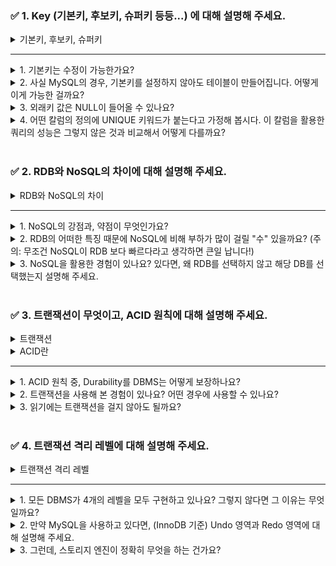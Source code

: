 ### ✅ 1. Key (기본키, 후보키, 슈퍼키 등등...) 에 대해 설명해 주세요.

<details> <summary>기본키, 후보키, 슈퍼키</summary>
기본키(Primary Key): 테이블에서 각 행의 고유함을 보장하는 데 사용되는 열입니다.NULL 값을 가질 수 없으며, 중복 값을 허용하지 않습니다.
<br/>
후보키(Candidate Key): 기본키가 될 수 있는 키로, 레코드를 고유하게 식별할 수 있는 속성 또는 속성 집합입니다.
<br/>
슈퍼키(Super Key): 레코드를 고유하게 식별할 수 있는 속성의 집합을 의미합니다. 후보키와 달리 슈퍼키는 최소성을 만족시키지 않아도 됩니다.
<br/>
</details>

---

<details> 
<summary>1. 기본키는 수정이 가능한가요?</summary>
기본키는 기본적으로 수정이 허용되지 않습니다. 기본키를 변경하면 테이블 간의 관계가 깨질 수 있습니다.
</details>

<details>
<summary>2. 사실 MySQL의 경우, 기본키를 설정하지 않아도 테이블이 만들어집니다. 어떻게 이게 가능한 걸까요?</summary>
    MySQL에서는 기본키를 설정하지 않으면 내부적으로 '인공키'라고 부르는 숨겨진 열을 생성하여 테이블의 각 행을 구별합니다.
    이렇게 하면 사용자가 명시적으로 기본키를 설정하지 않아도 테이블의 레코드를 유일하게 식별할 수 있습니다.
</details>

<details> 
<summary>3. 외래키 값은 NULL이 들어올 수 있나요?</summary>
외래키는 NULL 값을 가질 수 있습니다. 외래키가 NULL인 경우, 그 행은 참조 무결성 제약조건을 만족시킨다고 간주됩니다.
</details>

<details> 
<summary> 4. 어떤 칼럼의 정의에 UNIQUE 키워드가 붙는다고 가정해 봅시다. 이 칼럼을 활용한 쿼리의 성능은 그렇지 않은 것과 비교해서 어떻게 다를까요?</summary>
UNIQUE 키워드가 붙은 칼럼은 중복된 값을 가질 수 없으므로, DBMS는 해당 속성을 활용하여 쿼리의 성능을 향상시킬 수 있습니다.
특히, 해당 칼럼에 대한 SELECT, UPDATE, DELETE 쿼리는 인덱스를 활용하여 빠른 검색 속도를 제공합니다.
</details>
<br/>

### ✅ 2. RDB와 NoSQL의 차이에 대해 설명해 주세요.

<details> <summary>RDB와 NoSQL의 차이</summary>
RDB(Relational Database)는 관계형 데이터베이스로, 데이터를 테이블 형태로 저장하고 SQL을 사용하여 데이터를 관리합니다.
ACID 트랜잭션을 지원하며, 데이터의 무결성을 보장합니다.
<br/>
반면 NoSQL(Not only SQL)은 RDB의 제약을 극복하기 위해 등장한 데이터베이스로, Key-Value, Document, Column, Graph 등 다양한 데이터 모델을 지원합니다. 
대량의 데이터를 빠르게 처리하고 분산 처리를 지원하는 것이 특징입니다.
<br/>
</details>

---

<details> 
<summary>1. NoSQL의 강점과, 약점이 무엇인가요?</summary>
NoSQL의 강점: 대량의 데이터를 빠르게 처리하고, 분산 처리를 지원합니다.
스키마가 없거나 유연하기 때문에 데이터 구조 변경이 용이합니다.

<br/>
NoSQL의 약점: NoSQL 데이터베이스는 종종 RDBMS만큼 세부적인 보안 기능을 제공하지 않습니다. 예를 들어, 열 레벨의 보안이나 롤 기반 접근 제어 등을 제공하지 않을 수 있습니다.
<br/>
NoSQL 데이터베이스는 SQL만큼 강력한 쿼리 언어를 제공하지 않을 수 있어, 복잡한 쿼리를 만드는 데 사용 제한이 있을 수 있습니다.
그리고 ACID 트랜잭션을 완벽하게 지원하지 않을 수 있습니다.
<br/>
</details>


<details>
<summary>2. RDB의 어떠한 특징 때문에 NoSQL에 비해 부하가 많이 걸릴 "수" 있을까요? (주의: 무조건 NoSQL이 RDB 보다 빠르다라고 생각하면 큰일 납니다!)</summary>
RDB는 테이블 간의 관계를 유지하면서 ACID 트랜잭션을 보장하기 위해 많은 연산을 수행해야 합니다. 이 때문에 대량의 데이터를 처리하거나 복잡한 쿼리를 실행할 경우 부하가 많이 발생할 수 있습니다.
</details>

<details>
<summary>3. NoSQL을 활용한 경험이 있나요? 있다면, 왜 RDB를 선택하지 않고 해당 DB를 선택했는지 설명해 주세요.</summary>
저의 경우, Server-Sent Events(SSE)를 이용한 실시간 알람 서비스를 구현할 때 Redis를 사용한 경험이 있습니다. 이 때문에 RDB 대신 NoSQL 데이터베이스인 Redis를 선택했습니다.

Redis는 메모리 기반의 데이터 저장소로, 빠른 응답 시간과 고성능을 제공하며, 간단한 데이터 구조를 지원합니다. 이러한 특성 때문에 Redis는 실시간 애플리케이션에 특히 유용합니다.

이 프로젝트에서는 여러 서버 간의 메시지 전달을 위해 Redis의 Pub/Sub 기능을 활용했습니다. 이를 통해 서버 간에 메시지를 빠르게 공유하고, 동시에 여러 서버에서 동일한 알람을 받을 수 있었습니다.

RDB를 사용하지 않은 주요 이유는 두 가지입니다.
<br/>
첫째, 실시간 알람 서비스는 빠른 응답 시간이 필요하며, 이는 Redis가 제공하는 높은 성능을 필요로 합니다.
<br/>
둘째, 메시지 큐와 같은 간단한 데이터 구조는 Redis가 잘 지원하므로, 이러한 요구 사항을 충족시키기 위해 Redis를 선택했습니다.
</details>

<br/>

### ✅ 3. 트랜잭션이 무엇이고, ACID 원칙에 대해 설명해 주세요.

<details> 
<summary>트랜잭션</summary>
트랜잭션은 데이터베이스의 상태를 변화시키는 하나의 논리적인 작업 단위를 의미합니다. 그리고 트랜잭션은 ACID 원칙을 따릅니다.
</details>

<details> 
<summary>ACID란</summary>
Atomicity(원자성): 트랜잭션의 모든 작업이 완료되거나, 아니면 전혀 실행되지 않아야 함을 의미합니다.
<br/>
Consistency(일관성): 트랜잭션이 성공적으로 완료되면, 데이터베이스는 일관된 상태에 있어야 함을 의미합니다.
<br/>
Isolation(고립성): 각 트랜잭션은 서로 독립적으로 실행되어야 함을 의미합니다.
<br/>
Durability(영속성): 트랜잭션이 성공적으로 완료된 후에는, 그 결과는 영구적으로 반영되어야 함을 의미합니다.
</details>

---

<details> 
<summary> 1. ACID 원칙 중, Durability를 DBMS는 어떻게 보장하나요?</summary>
DBMS는 Durability를 보장하기 위해 트랜잭션이 성공적으로 완료된 후에 변경 사항을 디스크와 같은 영구 저장소에 쓰는 방식을 사용합니다.
<br/>
이 과정에서 로그 기반 복구나 체크포인트 등의 기법이 사용됩니다. 
<br/>
예를 들어, 트랜잭션이 성공적으로 완료된 후에는 해당 트랜잭션에 대한 로그를 디스크에 쓰게 되며, 시스템 장애가 발생한 경우 이 로그를 사용하여 데이터를 복구합니다.
</details>

<details> 
<summary>2. 트랜잭션을 사용해 본 경험이 있나요? 어떤 경우에 사용할 수 있나요?</summary>
서비스 레이어에서 트랜잭션을 활용한 경험이 있습니다. 
<br/>
서비스 레이어는 여러 데이터베이스 연산을 조합하여 하나의 비즈니스 로직을 구현하는 곳이기 때문에, 트랜잭션을 사용하여 여러 연산이 모두 성공하거나 모두 실패하도록 보장해야 하는 경우가 있습니다.
<br/>
예를 들어, 저는 "상품 주문"이라는 비즈니스 로직을 구현할 때 "주문 정보 저장", "재고 감소" 등의 연산을 하나의 트랜잭션으로 묶어 처리한 경험이 있습니다.
<br/>
이런 방식으로 트랜잭션을 사용하면, 모든 연산이 성공적으로 완료되지 않으면 롤백을 통해 이전 상태로 돌아가게 되므로, 데이터의 일관성을 유지하면서 안전하게 비즈니스 로직을 처리할 수 있습니다.
</details>

<details> 
<summary>3. 읽기에는 트랜잭션을 걸지 않아도 될까요?</summary>
읽기 작업에 트랜잭션을 사용할지 여부는 상황에 따라 다릅니다. 
만약 데이터의 일관성을 보장받아야 하는 경우(즉, 읽는 동안 다른 트랜잭션에 의해 데이터가 변경되는 것을 방지해야 하는 경우)에는 읽기 작업에도 트랜잭션을 사용해야 합니다.
</details>
<br/>

### ✅ 4. 트랜잭션 격리 레벨에 대해 설명해 주세요.

<details>
<summary>트랜잭션 격리 레벨</summary>
트랜잭션 격리 레벨은 동시에 여러 트랜잭션이 실행될 때 트랜잭션들이 서로 얼마나 영향을 미치는지를 결정하는 것입니다.
<br/>
SQL 표준에서는 다음과 같이 4개의 격리 레벨이 정의되어 있습니다
1. READ UNCOMMITTED 
<br/>
2. READ COMMITTED 
<br/>
3. REPEATABLE READ 
<br/>
4. SERIALIZABLE
</details>

---

<details> <summary>1. 모든 DBMS가 4개의 레벨을 모두 구현하고 있나요? 그렇지 않다면 그 이유는 무엇일까요?</summary>
모든 DBMS가 4개의 트랜잭션 격리 레벨을 모두 구현하고 있지는 않습니다.
<br/>
이는 각 DBMS의 내부 구현과 성능, 사용 사례 등에 따라 다릅니다.
<br/>
예를 들어, MySQL의 InnoDB 스토리지 엔진은 READ UNCOMMITTED, READ COMMITTED, REPEATABLE READ, SERIALIZABLE의 4개의 격리 레벨을 제공하지만, 기본 격리 레벨은 REPEATABLE READ입니다.
</details>

<details> 
<summary>2. 만약 MySQL을 사용하고 있다면, (InnoDB 기준) Undo 영역과 Redo 영역에 대해 설명해 주세요.</summary>
MySQL의 InnoDB 스토리지 엔진은 트랜잭션 처리와 복구를 위해 Undo 영역과 Redo 영역을 사용합니다.
<br/>
Undo 영역: 이 영역은 트랜잭션이 롤백되어야 할 때 이전 상태로 되돌릴 수 있도록 데이터 변경 내역을 저장합니다. 또한, 다른 트랜잭션에서 변경된 데이터를 고립된 상태로 볼 수 있게 하는 데에도 사용됩니다.
<br/>
Redo 영역: 이 영역은 시스템 장애가 발생했을 때 데이터를 복구하는 데 사용됩니다. 트랜잭션이 커밋되었을 때, 변경 내역은 디스크에 바로 기록되지 않고 Redo 로그 버퍼에 먼저 기록되며, 이후에 디스크에 기록됩니다
<br/>
</details>

<details> 
<summary>3. 그런데, 스토리지 엔진이 정확히 무엇을 하는 건가요?</summary>
스토리지 엔진은 DBMS에서 데이터의 저장, 검색, 관리 방식을 결정하는 핵심 컴포넌트입니다.
이는 테이블의 구조, 인덱싱, 트랜잭션 처리, 데이터 복구 등을 담당합니다.
따라서 사용하는 스토리지 엔진에 따라 DBMS의 성능, 복구 기능, 트랜잭션 처리 방식 등이 달라집니다.
</details>
<br/>
